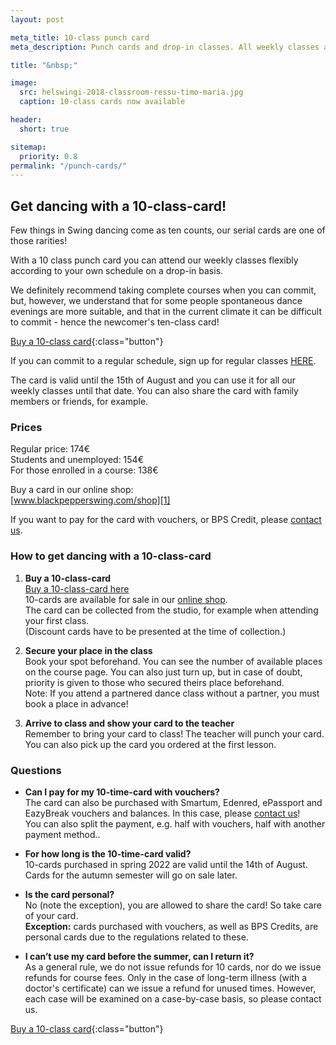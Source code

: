 ```yaml
---
layout: post

meta_title: 10-class punch card
meta_description: Punch cards and drop-in classes. All weekly classes available with the 10-class card!

title: "&nbsp;"

image:
  src: helswingi-2018-classroom-ressu-timo-maria.jpg
  caption: 10-class cards now available

header:
  short: true

sitemap:
  priority: 0.8
permalink: "/punch-cards/"
---
```


[1]: https://blackpepperswing.com/

## Get dancing with a 10-class-card!

Few things in Swing dancing come as ten counts, our serial cards are one of those rarities!

With a 10 class punch card you can attend our weekly classes flexibly according to your own schedule on a drop-in basis.

We definitely recommend taking complete courses when you can commit, but, however, we understand that for some people spontaneous dance evenings are more suitable, and that in the current climate it can be difficult to commit - hence the newcomer's ten-class card!


[Buy a 10-class card][1]{:class="button"}

If you can commit to a regular schedule, sign up for regular classes [HERE](/courses).

The card is valid until the 15th of August and you can use it for all our weekly classes until that date. You can also share the card with family members or friends, for example.

### Prices

Regular price: 174€  
Students and unemployed: 154€  
For those enrolled in a course: 138€  

Buy a card in our online shop:  
[www.blackpepperswing.com/shop][1]

If you want to pay for the card with vouchers, or BPS Credit, please [contact us](/contact).


### How to get dancing with a 10-class-card

1. **Buy a 10-class-card**  
  [Buy a 10-class-card here][1]  
  10-cards are available for sale in our [online shop][1].  
  The card can be collected from the studio, for example when attending your first class.  
  (Discount cards have to be presented at the time of collection.)


2. **Secure your place in the class**  
  Book your spot beforehand. You can see the number of available places on the course page. You can also just turn up, but in case of doubt, priority is given to those who secured theirs place beforehand.  
  Note: If you attend a partnered dance class without a partner, you must book a place in advance!


3. **Arrive to class and show your card to the teacher**  
  Remember to bring your card to class! The teacher will punch your card.  
  You can also pick up the card you ordered at the first lesson.


### Questions

* **Can I pay for my 10-time-card with vouchers?**  
  The card can also be purchased with Smartum, Edenred, ePassport and EazyBreak vouchers and balances. In this case, please [contact us](/contact)!  
  You can also split the payment, e.g. half with vouchers, half with another payment method..

* **For how long is the 10-time-card valid?**  
  10-cards purchased in spring 2022 are valid until the 14th of August.  
  Cards for the autumn semester will go on sale later.

* **Is the card personal?**  
  No (note the exception), you are allowed to share the card! So take care of your card.  
  **Exception:** cards purchased with vouchers, as well as BPS Credits, are personal cards due to the regulations related to these.

* **I can’t use my card before the summer, can I return it?**  
  As a general rule, we do not issue refunds for 10 cards, nor do we issue refunds for course fees. Only in the case of long-term illness (with a doctor's certificate) can we issue a refund for unused times. However, each case will be examined on a case-by-case basis, so please contact us.


[Buy a 10-class card][1]{:class="button"}
